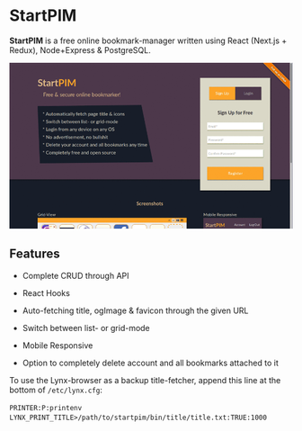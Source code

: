 # StartPIM

**StartPIM** is a free online bookmark-manager written using React (Next.js + Redux), Node+Express & PostgreSQL.

![Screenshots](https://github.com/GlowSquid/startpim/blob/master/screenshots.gif)

## Features

- Complete CRUD through API

- React Hooks

- Auto-fetching title, ogImage & favicon through the given URL

- Switch between list- or grid-mode

- Mobile Responsive

- Option to completely delete account and all bookmarks attached to it

To use the Lynx-browser as a backup title-fetcher, append this line at the bottom of `/etc/lynx.cfg`:

`PRINTER:P:printenv LYNX_PRINT_TITLE>/path/to/startpim/bin/title/title.txt:TRUE:1000`
